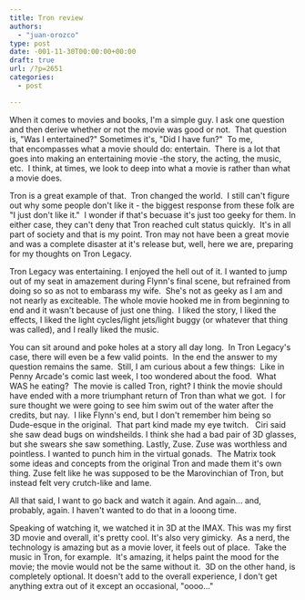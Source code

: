 ```yaml
---
title: Tron review
authors: 
  - "juan-orozco"
type: post
date: -001-11-30T00:00:00+00:00
draft: true
url: /?p=2651
categories:
  - post

---
```

When it comes to movies and books, I'm a simple guy. I ask one question and then derive whether or not the movie was good or not.  That question is, "Was I entertained?" Sometimes it's, "Did I have fun?"  To me, that encompasses what a movie should do: entertain.  There is a lot that goes into making an entertaining movie -the story, the acting, the music, etc.  I think, at times, we look to deep into what a movie is rather than what a movie does.

Tron is a great example of that.  Tron changed the world.  I still can't figure out why some people don't like it - the biggest response from these folk are "I just don't like it."  I wonder if that's becuase it's just too geeky for them. In either case, they can't deny that Tron reached cult status quickly.  It's in all part of society and that is my point. Tron may not have been a great movie and was a complete disaster at it's release but, well, here we are, preparing for my thoughts on Tron Legacy.

Tron Legacy was entertaining. I enjoyed the hell out of it. I wanted to jump out of my seat in amazement during Flynn's final scene, but refrained from doing so so as not to embarass my wife.  She's not as geeky as I am and not nearly as exciteable. The whole movie hooked me in from beginning to end and it wasn't because of just one thing.  I liked the story, I liked the effects, I liked the light cycles/light jets/light buggy (or whatever that thing was called), and I really liked the music.

You can sit around and poke holes at a story all day long.  In Tron Legacy's case, there will even be a few valid points.  In the end the answer to my question remains the same.  Still, I am curious about a few things:  Like in Penny Arcade's comic last week, I too wondered about the food.  What WAS he eating?  The movie is called Tron, right? I think the movie should have ended with a more triumphant return of Tron than what we got.  I for sure thought we were going to see him swim out of the water after the credits, but nay.  I like Flynn's end, but I don't remember him being so Dude-esque in the original.  That part kind made my eye twitch.   Ciri said she saw dead bugs on windsheilds. I think she had a bad pair of 3D glasses, but she swears she saw something. Lastly, Zuse. Zuse was worthless and pointless. I wanted to punch him in the virtual gonads.  The Matrix took some ideas and concepts from the original Tron and made them it's own thing. Zuse felt like he was supposed to be the Marovinchian of Tron, but instead felt very crutch-like and lame.

All that said, I want to go back and watch it again. And again... and, probably, again. I haven't wanted to do that in a looong time.

Speaking of watching it, we watched it in 3D at the IMAX. This was my first 3D movie and overall, it's pretty cool. It's also very gimicky.  As a nerd, the technology is amazing but as a movie lover, it feels out of place.  Take the music in Tron, for example.  It's amazing, it helps paint the mood for the movie; the movie would not be the same without it.  3D on the other hand, is completely optional. It doesn't add to the overall experience, I don't get anything extra out of it except an occasional, "oooo..."